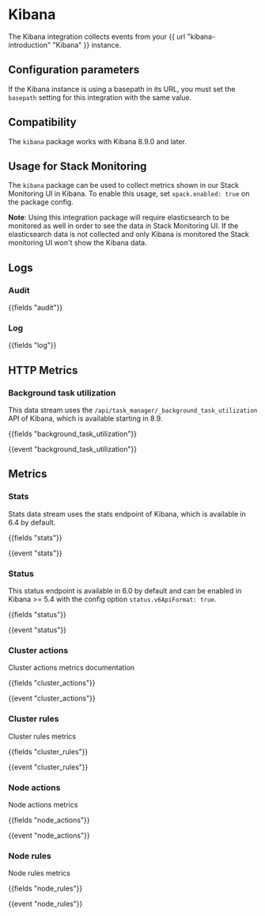# Kibana

The Kibana integration collects events from your {{ url "kibana-introduction" "Kibana" }} instance.

## Configuration parameters

If the Kibana instance is using a basepath in its URL, you must set the `basepath` setting for this integration with the same value.

## Compatibility

The `kibana` package works with Kibana 8.9.0 and later.

## Usage for Stack Monitoring

The `kibana` package can be used to collect metrics shown in our Stack Monitoring
UI in Kibana. To enable this usage, set `xpack.enabled: true` on the package config.

**Note**: Using this integration package will require elasticsearch to be monitored as well in order to see the data in Stack Monitoring UI. If the elasticsearch data is not collected and only Kibana is monitored the Stack monitoring UI won't show the Kibana data.

## Logs

### Audit

{{fields "audit"}}

### Log

{{fields "log"}}

## HTTP Metrics

### Background task utilization

This data stream uses the `/api/task_manager/_background_task_utilization` API of Kibana, which is available starting in 8.9.

{{fields "background_task_utilization"}}

{{event "background_task_utilization"}}

## Metrics

### Stats

Stats data stream uses the stats endpoint of Kibana, which is available in 6.4 by default.

{{fields "stats"}}

{{event "stats"}}

### Status

This status endpoint is available in 6.0 by default and can be enabled in Kibana >= 5.4 with the config option `status.v6ApiFormat: true`.

{{fields "status"}}

{{event "status"}}

### Cluster actions

Cluster actions metrics documentation

{{fields "cluster_actions"}}

{{event "cluster_actions"}}

### Cluster rules

Cluster rules metrics

{{fields "cluster_rules"}}

{{event "cluster_rules"}}

### Node actions

Node actions metrics

{{fields "node_actions"}}

{{event "node_actions"}}

### Node rules

Node rules metrics

{{fields "node_rules"}}

{{event "node_rules"}}
